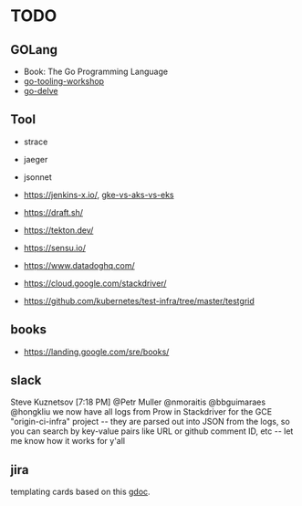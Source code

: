 # TODO

## GOLang

* Book: The Go Programming Language
* [go-tooling-workshop](https://github.com/campoy/go-tooling-workshop)
* [go-delve](https://github.com/go-delve/delve)

## Tool

* strace
* jaeger

* jsonnet
* https://jenkins-x.io/, [gke-vs-aks-vs-eks](https://blog.hasura.io/gke-vs-aks-vs-eks-411f080640dc/)
* https://draft.sh/
* https://tekton.dev/

* https://sensu.io/
* https://www.datadoghq.com/
* https://cloud.google.com/stackdriver/

* https://github.com/kubernetes/test-infra/tree/master/testgrid

## books

* https://landing.google.com/sre/books/

## slack
Steve Kuznetsov [7:18 PM]
@Petr Muller @nmoraitis @bbguimaraes @hongkliu we now have all logs from Prow in Stackdriver for the GCE "origin-ci-infra" project -- they are parsed out into JSON from the logs, so you can search by key-value pairs like URL or github comment ID, etc -- let me know how it works for y'all

## jira

templating cards based on this [gdoc](https://docs.google.com/document/d/11jvb7yWNVQ3-fXwjpfVDAIY6BRVFjroDoDMcGwR57js/edit).